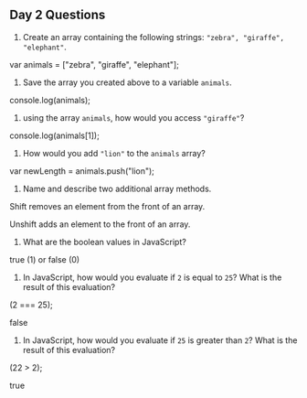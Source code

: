 ## Day 2 Questions

1. Create an array containing the following strings: `"zebra", "giraffe", "elephant"`.

var animals = ["zebra", "giraffe", "elephant"];

1. Save the array you created above to a variable `animals`.

console.log(animals);

1. using the array `animals`, how would you access `"giraffe"`?

console.log(animals[1]);

1. How would you add `"lion"` to the `animals` array?

var newLength = animals.push("lion");

1. Name and describe two additional array methods.

Shift removes an element from the front of an array.

Unshift adds an element to the front of an array.

1. What are the boolean values in JavaScript?

true (1) or false (0)

1. In JavaScript, how would you evaluate if `2` is equal to `25`? What is the result of this evaluation?

(2 === 25);

false

1. In JavaScript, how would you evaluate if `25` is greater than `2`? What is the result of this evaluation?

(22 > 2);

true
